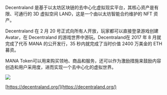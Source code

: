 Decentraland 是基于以太坊区块链的去中心化虚拟现实平台，其核心资产是有限、可通行的 3D 虚拟空间 LAND，这是一个由以太坊智能合约维护的 NFT 资产。
​

Decentraland 在 2 月 20 号正式向所有人开放，玩家都可以直接登录游戏创建 Avatar，在 Decentraland 的游戏世界中游玩。Decentraland在 2017 年 8 月就完成了代币 MANA 的公开发行，35 秒内就完成了当时价值 2400 万美金的 ETH 募资。
​

MANA Token可以用来购买领地、商品和服务，还可以作为激励措施来鼓励内容创造和用户采用度，进而实现一个去中心化的虚拟世界。
​

![](/nft_docs/images/15.png)

[https://decentraland.org/](https://decentraland.org/)
